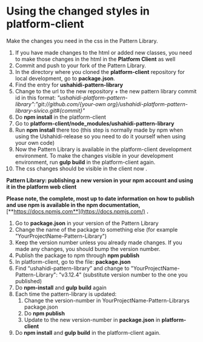 # Using the changed styles in platform-client

Make the changes you need in the css in the Pattern Library.

1. If you have made changes to the html or added new classes, you need to make those changes in the html in the **Platform Client** as well
2. Commit and push to your fork of the Pattern Library.
3. In the directory where you cloned the **platform-client** repository for local development, go to **package.json**.
4. Find the entry for **ushahidi-pattern-library**
5. Change to the url to the new repository + the new pattern library commit id  in this format: _"ushahidi-platform-pattern-library":"git://github.com/{your-own org}/ushahidi-platform-pattern-library-sivico.git\#{commit}"_
6. Do **npm install** in the platform-client
7. Go to **platform-client/node\_modules/ushahidi-pattern-library**
8. Run **npm install** there too \(this step is normally made by npm when using the Ushahidi-release so you need to do it yourself when using your own code\)
9. Now the Pattern Library is available in the platform-client development environment. To make the changes visible in your development environment, run **gulp build** in the platform-client again.
10. The css changes should be visible in the client now .

**Pattern Library: publishing a new version in your npm account and using it in the platform web client**

**Please note, the complete, most up to date information on how to publish and use npm is available in the npm documentation,** [**https://docs.npmjs.com**](https://docs.npmjs.com/) **.**

1. Go to **package.json** in your version of the Pattern Library
2. Change the name of the package to something else \(for example "YourProjectName-Pattern-Library"\)
3. Keep the version number unless you already made changes. If you made any changes, you should bump the version number.
4. Publish the package to npm through **npm publish**
5. In platform-client, go to the file: **package.json**
6. Find “ushahidi-pattern-library” and change to "YourProjectName-Pattern-Library": "v3.12.4" \(substitute version number to the one you published\)
7. Do **npm-install** and **gulp build** again
8. Each time the pattern-library is updated:
   1. Change the version-number in YourProjectName-Pattern-Librarys package.json
   2. Do **npm publish**
   3. Update to the new version-number in **package.json** in **platform-client**
9. Do **npm install** and **gulp build** in the platform-client again.


